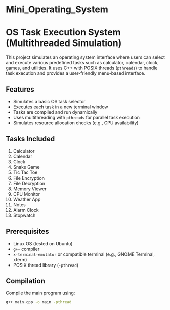 # Mini_Operating_System
# OS Task Execution System (Multithreaded Simulation)

This project simulates an operating system interface where users can select and execute various predefined tasks such as calculator, calendar, clock, games, and utilities. It uses C++ with POSIX threads (`pthreads`) to handle task execution and provides a user-friendly menu-based interface.

## Features

- Simulates a basic OS task selector
- Executes each task in a new terminal window
- Tasks are compiled and run dynamically
- Uses multithreading with `pthreads` for parallel task execution
- Simulates resource allocation checks (e.g., CPU availability)

## Tasks Included

1. Calculator  
2. Calendar  
3. Clock  
4. Snake Game  
5. Tic Tac Toe  
6. File Encryption  
7. File Decryption  
8. Memory Viewer  
9. CPU Monitor  
10. Weather App  
11. Notes  
12. Alarm Clock  
13. Stopwatch  

## Prerequisites

- Linux OS (tested on Ubuntu)
- `g++` compiler
- `x-terminal-emulator` or compatible terminal (e.g., GNOME Terminal, xterm)
- POSIX thread library (`-pthread`)

## Compilation

Compile the main program using:

```bash
g++ main.cpp -o main -pthread
